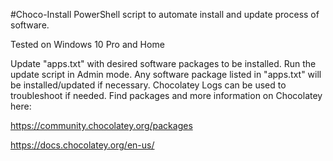 #Choco-Install
PowerShell script to automate install and update process of software.

Tested on Windows 10 Pro and Home

Update "apps.txt" with desired software packages to be installed.
Run the update script in Admin mode.
Any software package listed in "apps.txt" will be installed/updated if necessary.
Chocolatey Logs can be used to troubleshoot if needed.
Find packages and more information on Chocolatey here:

https://community.chocolatey.org/packages

https://docs.chocolatey.org/en-us/
